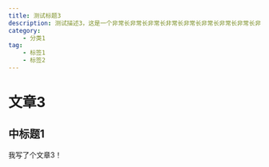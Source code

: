 ```yaml
---
title: 测试标题3
description: 测试描述3，这是一个非常长非常长非常长非常长非常长非常长非常长非常长非常长非常长非常长非常长非常长非常长非常长非常长非常长非常长非常长非常长非常长非常长非常长非常长非常长非常长非常长非常长非常长非常长非常长非常长非常长非常长非常长非常长非常长非常长非常长非常长非常长非常长非常长非常长非常长非常长非常长非常长非常长非常长非常长非常长非常长非常长非常长非常长非常长非常长非常长非常长非常长非常长非常长非常长非常长非常长非常长非常长非常长非常长非常长非常长非常长非常长非常长非常长非常长非常长非常长非常长非常长非常长非常长非常长非常长非常长非常长非常长非常长非常长非常长非常长非常长非常长非常长非常长非常长非常长非常长非常长非常长非常长非常长非常长非常长非常长非常长非常长非常长非常长非常长非常长非常长非常长非常长非常长非常长非常长的描述
category: 
    - 分类1
tag:
    - 标签1
    - 标签2
---
```


# 文章3

## 中标题1
我写了个文章3！
